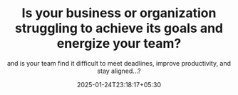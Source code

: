 ---
title: "Is your business or organization struggling to achieve its goals and energize your team?"
subtitle: "and is your team find it difficult to meet deadlines, improve productivity, and stay aligned...?"
layout: "home"
section: "evolution"
date: 2025-01-24T23:18:17+05:30
draft: false
---